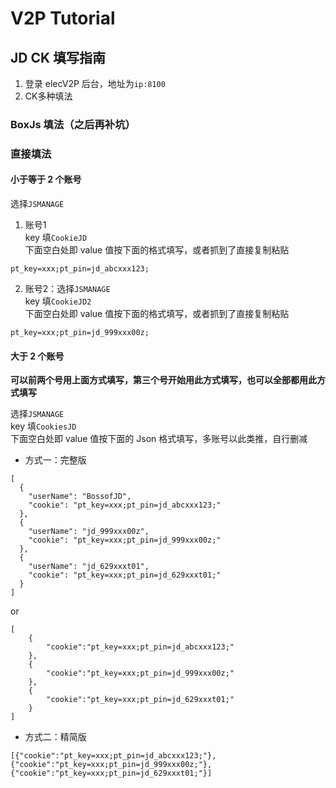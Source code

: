 # V2P Tutorial
## JD CK 填写指南 
1. 登录 elecV2P 后台，地址为`ip:8100`
2. CK多种填法
### BoxJs 填法（之后再补坑）
### 直接填法
#### 小于等于 2 个账号
选择`JSMANAGE`

1. 账号1  
key 填`CookieJD`  
下面空白处即 value 值按下面的格式填写，或者抓到了直接复制粘贴
```
pt_key=xxx;pt_pin=jd_abcxxx123;
```
2. 账号2：选择`JSMANAGE`  
key 填`CookieJD2`  
下面空白处即 value 值按下面的格式填写，或者抓到了直接复制粘贴
```
pt_key=xxx;pt_pin=jd_999xxx00z;
```
#### 大于 2 个账号
**可以前两个号用上面方式填写，第三个号开始用此方式填写，也可以全部都用此方式填写**  

选择`JSMANAGE`  
key 填`CookiesJD`  
下面空白处即 value 值按下面的 Json 格式填写，多账号以此类推，自行删减
- 方式一：完整版
```
[
  {
    "userName": "BossofJD",
    "cookie": "pt_key=xxx;pt_pin=jd_abcxxx123;"
  },
  {
    "userName": "jd_999xxx00z",
    "cookie": "pt_key=xxx;pt_pin=jd_999xxx00z;"
  },
  {
    "userName": "jd_629xxxt01",
    "cookie": "pt_key=xxx;pt_pin=jd_629xxxt01;"
  }
]
```

or

```
[
    {
        "cookie":"pt_key=xxx;pt_pin=jd_abcxxx123;"
    },
    {
        "cookie":"pt_key=xxx;pt_pin=jd_999xxx00z;"
    },
    {
        "cookie":"pt_key=xxx;pt_pin=jd_629xxxt01;"
    }
]
```
- 方式二：精简版
```
[{"cookie":"pt_key=xxx;pt_pin=jd_abcxxx123;"},{"cookie":"pt_key=xxx;pt_pin=jd_999xxx00z;"},{"cookie":"pt_key=xxx;pt_pin=jd_629xxxt01;"}]
